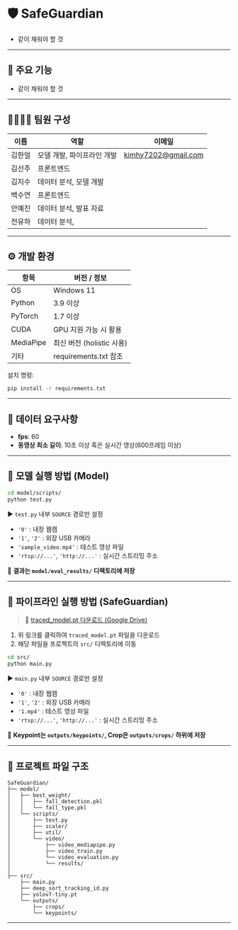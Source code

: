 
# 🛡️ SafeGuardian

- 같이 채워야 할 것

---

## 🚀 주요 기능

- 같이 채워야 할 것

---

## 👨‍👩‍👧‍👦 팀원 구성

| 이름 | 역할 | 이메일 |
|------|------|------|
|김한얼|모델 개발, 파이프라인 개발|kimhy7202@gmail.com|
|김선주|프론트엔드|      |
|김지수|데이터 분석, 모델 개발|      |
|백수연|프론트엔드|      |
|안예진|데이터 분석, 발표 자료       |      |
|전유하|데이터 분석,       |      |

---

## ⚙️ 개발 환경

| 항목 | 버전 / 정보 |
|------|-------------|
| OS | Windows 11|
| Python | 3.9 이상 |
| PyTorch | 1.7 이상 |
| CUDA | GPU 지원 가능 시 활용 |
| MediaPipe | 최신 버전 (holistic 사용) |
| 기타 | requirements.txt 참조 |

설치 명령:
```bash
pip install -r requirements.txt
```

---

## 📂 데이터 요구사항

- **fps**: 60
- **동영상 최소 길이**: 10초 이상 혹은 실시간 영상(600프레임 이상)

---

## 🧪 모델 실행 방법 (Model)

```bash
cd model/scripts/
python test.py
```

▶️ `test.py` 내부 `SOURCE` 경로만 설정  
- `'0'` : 내장 웹캠  
- `'1'`, `'2'` : 외장 USB 카메라  
- `'sample_video.mp4'` : 테스트 영상 파일  
- `'rtsp://...'`, `'http://...'` : 실시간 스트리밍 주소  

📂 **결과는 `model/eval_results/` 디렉토리에 저장**

---

## 🚀 파이프라인 실행 방법 (SafeGuardian)

> 🔗 [traced_model.pt 다운로드 (Google Drive)](https://drive.google.com/file/d/1AKUEylkQhEE6As2J1ZrSLhD509I8yxy1/view?usp=sharing)

1. 위 링크를 클릭하여 `traced_model.pt` 파일을 다운로드
2. 해당 파일을 프로젝트의 `src/` 디렉토리에 이동

```bash
cd src/
python main.py
```

▶️ `main.py` 내부 `SOURCE` 경로만 설정  
- `'0'` : 내장 웹캠  
- `'1'`, `'2'` : 외장 USB 카메라  
- `'1.mp4'` : 테스트 영상 파일
- `'rtsp://...'`, `'http://...'` : 실시간 스트리밍 주소  

📂 **Keypoint는 `outputs/keypoints/`, Crop은 `outputs/crops/` 하위에 저장**  

---

## 📁 프로젝트 파일 구조

```
SafeGuardian/
├── model/
│   ├── best_weight/
│   │   ├── fall_detection.pkl
│   │   └── fall_type.pkl
│   └── scripts/
│       ├── test.py
│       ├── scaler/
│       ├── util/
│       └── video/
│           ├── video_mediapipe.py
│           ├── video_train.py
│           └── video_evaluation.py
│           └── results/
│
├── src/
    ├── main.py
    ├── deep_sort_tracking_id.py
    ├── yolov7-tiny.pt
    └── outputs/
        ├── crops/
        └── keypoints/
```

---